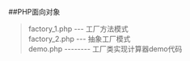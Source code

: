 ##PHP面向对象
> factory_1.php --- 工厂方法模式  
> factory_2.php --- 抽象工厂模式  
> demo.php -------- 工厂类实现计算器demo代码
